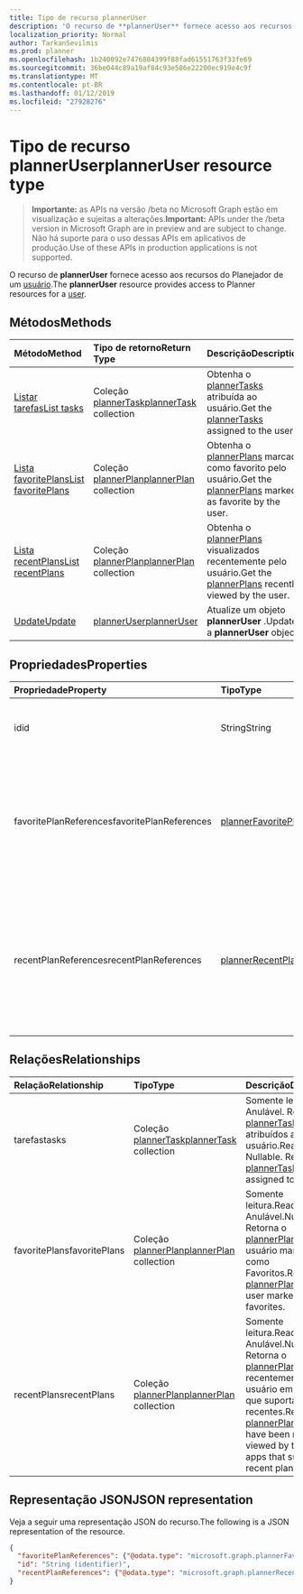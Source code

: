 ```yaml
---
title: Tipo de recurso plannerUser
description: 'O recurso de **plannerUser** fornece acesso aos recursos do Planejador de um usuário. '
localization_priority: Normal
author: TarkanSevilmis
ms.prod: planner
ms.openlocfilehash: 1b240092e7476884399f88fad61551763f33fe69
ms.sourcegitcommit: 36be044c89a19af84c93e586e22200ec919e4c9f
ms.translationtype: MT
ms.contentlocale: pt-BR
ms.lasthandoff: 01/12/2019
ms.locfileid: "27928276"
---
```

# <a name="planneruser-resource-type"></a><span data-ttu-id="36552-103">Tipo de recurso plannerUser</span><span class="sxs-lookup"><span data-stu-id="36552-103">plannerUser resource type</span></span>

> <span data-ttu-id="36552-104">**Importante:** as APIs na versão /beta no Microsoft Graph estão em visualização e sujeitas a alterações.</span><span class="sxs-lookup"><span data-stu-id="36552-104">**Important:** APIs under the /beta version in Microsoft Graph are in preview and are subject to change.</span></span> <span data-ttu-id="36552-105">Não há suporte para o uso dessas APIs em aplicativos de produção.</span><span class="sxs-lookup"><span data-stu-id="36552-105">Use of these APIs in production applications is not supported.</span></span>

<span data-ttu-id="36552-106">O recurso de **plannerUser** fornece acesso aos recursos do Planejador de um [usuário](user.md).</span><span class="sxs-lookup"><span data-stu-id="36552-106">The **plannerUser** resource provides access to Planner resources for a [user](user.md).</span></span> 


## <a name="methods"></a><span data-ttu-id="36552-107">Métodos</span><span class="sxs-lookup"><span data-stu-id="36552-107">Methods</span></span>

| <span data-ttu-id="36552-108">Método</span><span class="sxs-lookup"><span data-stu-id="36552-108">Method</span></span>           | <span data-ttu-id="36552-109">Tipo de retorno</span><span class="sxs-lookup"><span data-stu-id="36552-109">Return Type</span></span>    |<span data-ttu-id="36552-110">Descrição</span><span class="sxs-lookup"><span data-stu-id="36552-110">Description</span></span>|
|:---------------|:--------|:----------|
|[<span data-ttu-id="36552-111">Listar tarefas</span><span class="sxs-lookup"><span data-stu-id="36552-111">List tasks</span></span>](../api/planneruser-list-tasks.md) |<span data-ttu-id="36552-112">Coleção [plannerTask](plannertask.md)</span><span class="sxs-lookup"><span data-stu-id="36552-112">[plannerTask](plannertask.md) collection</span></span>| <span data-ttu-id="36552-113">Obtenha o [plannerTasks](plannertask.md) atribuída ao usuário.</span><span class="sxs-lookup"><span data-stu-id="36552-113">Get the [plannerTasks](plannertask.md) assigned to the user.</span></span>|
|[<span data-ttu-id="36552-114">Lista favoritePlans</span><span class="sxs-lookup"><span data-stu-id="36552-114">List favoritePlans</span></span>](../api/planneruser-list-favoriteplans.md) |<span data-ttu-id="36552-115">Coleção [plannerPlan](plannerplan.md)</span><span class="sxs-lookup"><span data-stu-id="36552-115">[plannerPlan](plannerplan.md) collection</span></span>| <span data-ttu-id="36552-116">Obtenha o [plannerPlans](plannerplan.md) marcado como favorito pelo usuário.</span><span class="sxs-lookup"><span data-stu-id="36552-116">Get the [plannerPlans](plannerplan.md) marked as favorite by the user.</span></span>|
|[<span data-ttu-id="36552-117">Lista recentPlans</span><span class="sxs-lookup"><span data-stu-id="36552-117">List recentPlans</span></span>](../api/planneruser-list-recentplans.md) |<span data-ttu-id="36552-118">Coleção [plannerPlan](plannerplan.md)</span><span class="sxs-lookup"><span data-stu-id="36552-118">[plannerPlan](plannerplan.md) collection</span></span>| <span data-ttu-id="36552-119">Obtenha o [plannerPlans](plannerplan.md) visualizados recentemente pelo usuário.</span><span class="sxs-lookup"><span data-stu-id="36552-119">Get the [plannerPlans](plannerplan.md) recently viewed by the user.</span></span>|
|[<span data-ttu-id="36552-120">Update</span><span class="sxs-lookup"><span data-stu-id="36552-120">Update</span></span>](../api/planneruser-update.md) | [<span data-ttu-id="36552-121">plannerUser</span><span class="sxs-lookup"><span data-stu-id="36552-121">plannerUser</span></span>](planneruser.md)| <span data-ttu-id="36552-122">Atualize um objeto **plannerUser** .</span><span class="sxs-lookup"><span data-stu-id="36552-122">Update a **plannerUser** object.</span></span> |


## <a name="properties"></a><span data-ttu-id="36552-123">Propriedades</span><span class="sxs-lookup"><span data-stu-id="36552-123">Properties</span></span>
| <span data-ttu-id="36552-124">Propriedade</span><span class="sxs-lookup"><span data-stu-id="36552-124">Property</span></span>     | <span data-ttu-id="36552-125">Tipo</span><span class="sxs-lookup"><span data-stu-id="36552-125">Type</span></span>   |<span data-ttu-id="36552-126">Descrição</span><span class="sxs-lookup"><span data-stu-id="36552-126">Description</span></span>|
|:---------------|:--------|:----------|
|<span data-ttu-id="36552-127">id</span><span class="sxs-lookup"><span data-stu-id="36552-127">id</span></span>|<span data-ttu-id="36552-128">String</span><span class="sxs-lookup"><span data-stu-id="36552-128">String</span></span>| <span data-ttu-id="36552-129">Somente leitura.</span><span class="sxs-lookup"><span data-stu-id="36552-129">Read-only.</span></span> <span data-ttu-id="36552-130">Identificador do plannerUser</span><span class="sxs-lookup"><span data-stu-id="36552-130">Identifier of the plannerUser</span></span>|
|<span data-ttu-id="36552-131">favoritePlanReferences</span><span class="sxs-lookup"><span data-stu-id="36552-131">favoritePlanReferences</span></span>|[<span data-ttu-id="36552-132">plannerFavoritePlanReferenceCollection</span><span class="sxs-lookup"><span data-stu-id="36552-132">plannerFavoritePlanReferenceCollection</span></span>](plannerfavoriteplanreferencecollection.md)| <span data-ttu-id="36552-133">Uma coleção que contém as referências para os planos de que o usuário tenha marcado como Favoritos.</span><span class="sxs-lookup"><span data-stu-id="36552-133">A collection containing the references to the plans that the user has marked as favorites.</span></span>|
|<span data-ttu-id="36552-134">recentPlanReferences</span><span class="sxs-lookup"><span data-stu-id="36552-134">recentPlanReferences</span></span>|[<span data-ttu-id="36552-135">plannerRecentPlanReferenceCollection</span><span class="sxs-lookup"><span data-stu-id="36552-135">plannerRecentPlanReferenceCollection</span></span>](plannerrecentplanreferencecollection.md)| <span data-ttu-id="36552-136">Uma coleção que contém referências para os planos que foram visualizados recentemente pelo usuário em aplicativos que suportam planos recentes.</span><span class="sxs-lookup"><span data-stu-id="36552-136">A collection containing references to the plans that were viewed recently by the user in apps that support recent plans.</span></span>|

## <a name="relationships"></a><span data-ttu-id="36552-137">Relações</span><span class="sxs-lookup"><span data-stu-id="36552-137">Relationships</span></span>
| <span data-ttu-id="36552-138">Relação</span><span class="sxs-lookup"><span data-stu-id="36552-138">Relationship</span></span> | <span data-ttu-id="36552-139">Tipo</span><span class="sxs-lookup"><span data-stu-id="36552-139">Type</span></span>   |<span data-ttu-id="36552-140">Descrição</span><span class="sxs-lookup"><span data-stu-id="36552-140">Description</span></span>|
|:---------------|:--------|:----------|
|<span data-ttu-id="36552-141">tarefas</span><span class="sxs-lookup"><span data-stu-id="36552-141">tasks</span></span>|<span data-ttu-id="36552-142">Coleção [plannerTask](plannertask.md)</span><span class="sxs-lookup"><span data-stu-id="36552-142">[plannerTask](plannertask.md) collection</span></span>| <span data-ttu-id="36552-p103">Somente leitura. Anulável. Returna o [plannerTasks](plannertask.md) atribuídos ao usuário.</span><span class="sxs-lookup"><span data-stu-id="36552-p103">Read-only. Nullable. Returns the [plannerTasks](plannertask.md) assigned to the user.</span></span>|
|<span data-ttu-id="36552-146">favoritePlans</span><span class="sxs-lookup"><span data-stu-id="36552-146">favoritePlans</span></span>|<span data-ttu-id="36552-147">Coleção [plannerPlan](plannerplan.md)</span><span class="sxs-lookup"><span data-stu-id="36552-147">[plannerPlan](plannerplan.md) collection</span></span>| <span data-ttu-id="36552-148">Somente leitura.</span><span class="sxs-lookup"><span data-stu-id="36552-148">Read-only.</span></span> <span data-ttu-id="36552-149">Anulável.</span><span class="sxs-lookup"><span data-stu-id="36552-149">Nullable.</span></span> <span data-ttu-id="36552-150">Retorna o [plannerPlans](plannerplan.md) que o usuário marcado como Favoritos.</span><span class="sxs-lookup"><span data-stu-id="36552-150">Returns the [plannerPlans](plannerplan.md) that the user marked as favorites.</span></span>|
|<span data-ttu-id="36552-151">recentPlans</span><span class="sxs-lookup"><span data-stu-id="36552-151">recentPlans</span></span>|<span data-ttu-id="36552-152">Coleção [plannerPlan](plannerplan.md)</span><span class="sxs-lookup"><span data-stu-id="36552-152">[plannerPlan](plannerplan.md) collection</span></span>| <span data-ttu-id="36552-153">Somente leitura.</span><span class="sxs-lookup"><span data-stu-id="36552-153">Read-only.</span></span> <span data-ttu-id="36552-154">Anulável.</span><span class="sxs-lookup"><span data-stu-id="36552-154">Nullable.</span></span> <span data-ttu-id="36552-155">Retorna o [plannerPlans](plannerplan.md) exibidos recentemente pelo usuário em aplicativos que suportam planos recentes.</span><span class="sxs-lookup"><span data-stu-id="36552-155">Returns the [plannerPlans](plannerplan.md) that have been recently viewed by the user in apps that support recent plans.</span></span> |

## <a name="json-representation"></a><span data-ttu-id="36552-156">Representação JSON</span><span class="sxs-lookup"><span data-stu-id="36552-156">JSON representation</span></span>
<span data-ttu-id="36552-157">Veja a seguir uma representação JSON do recurso.</span><span class="sxs-lookup"><span data-stu-id="36552-157">The following is a JSON representation of the resource.</span></span>

<!-- {
  "blockType": "resource",
  "optionalProperties": [

  ],
  "@odata.type": "microsoft.graph.plannerUser"
}-->

```json
{
  "favoritePlanReferences": {"@odata.type": "microsoft.graph.plannerFavoritePlanReferenceCollection"},
  "id": "String (identifier)",
  "recentPlanReferences": {"@odata.type": "microsoft.graph.plannerRecentPlanReferenceCollection"}
}

```

<!-- uuid: 8fcb5dbc-d5aa-4681-8e31-b001d5168d79
2015-10-25 14:57:30 UTC -->
<!-- {
  "type": "#page.annotation",
  "description": "plannerUser resource",
  "keywords": "",
  "section": "documentation",
  "tocPath": ""
}-->
